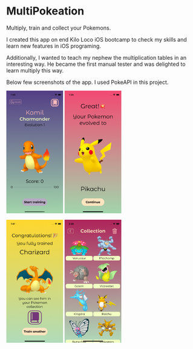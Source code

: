 # MultiPokeation

Multiply, train and collect your Pokemons.

I created this app on end Kilo Loco iOS bootcamp to check my skills and learn new features in iOS programing.

Additionally, I wanted to teach my nephew the multiplication tables in an interesting way.
He became the first manual tester and was delighted to learn multiply this way.

Below few screenshots of the app.
I used PokeAPI in this project.

<p float="left>
<img src="Images/MultiPokeation1.jpeg" width=150 />
<img src="Images/MultiPokeation2.jpeg" width=150 />
<img src="Images/MultiPokeation3.jpeg" width=150 />
</p>

<p float="left>
<img src="Images/MultiPokeation4.jpeg" width=150 >
<img src="Images/MultiPokeation5.jpeg" width=150 >
<img src="Images/MultiPokeation6.jpeg" width=150 >
</p>
